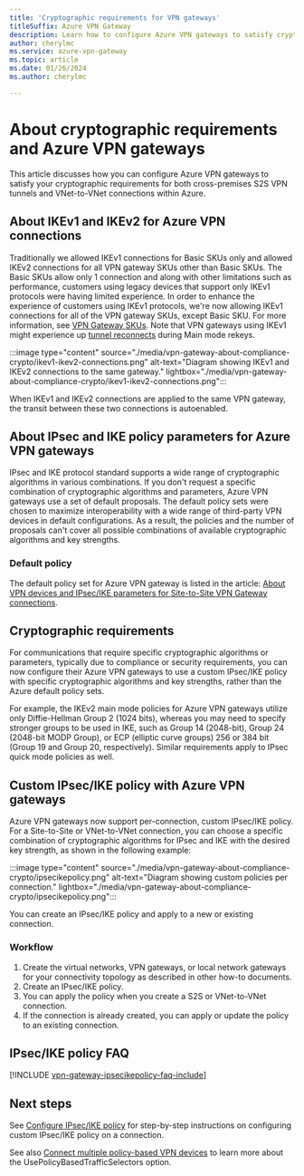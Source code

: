 ```yaml
---
title: 'Cryptographic requirements for VPN gateways'
titleSuffix: Azure VPN Gateway
description: Learn how to configure Azure VPN gateways to satisfy cryptographic requirements for both cross-premises S2S VPN tunnels, and Azure VNet-to-VNet connections.
author: cherylmc
ms.service: azure-vpn-gateway
ms.topic: article
ms.date: 01/26/2024
ms.author: cherylmc

---
```

# About cryptographic requirements and Azure VPN gateways

This article discusses how you can configure Azure VPN gateways to satisfy your cryptographic requirements for both cross-premises S2S VPN tunnels and VNet-to-VNet connections within Azure.

## About IKEv1 and IKEv2 for Azure VPN connections

Traditionally we allowed IKEv1 connections for Basic SKUs only and allowed IKEv2 connections for all VPN gateway SKUs other than Basic SKUs. The Basic SKUs allow only 1 connection and along with other limitations such as performance, customers using legacy devices that support only IKEv1 protocols were having limited experience. In order to enhance the experience of customers using IKEv1 protocols, we're now allowing IKEv1 connections for all of the VPN gateway SKUs, except Basic SKU. For more information, see [VPN Gateway SKUs](./vpn-gateway-about-vpn-gateway-settings.md#gwsku). Note that VPN gateways using IKEv1 might experience up [tunnel reconnects](./vpn-gateway-vpn-faq.md#why-is-my-ikev1-connection-frequently-reconnecting) during Main mode rekeys.

:::image type="content" source="./media/vpn-gateway-about-compliance-crypto/ikev1-ikev2-connections.png" alt-text="Diagram showing IKEv1 and IKEv2 connections to the same gateway." lightbox="./media/vpn-gateway-about-compliance-crypto/ikev1-ikev2-connections.png":::

When IKEv1 and IKEv2 connections are applied to the same VPN gateway, the transit between these two connections is autoenabled.

## About IPsec and IKE policy parameters for Azure VPN gateways

IPsec and IKE protocol standard supports a wide range of cryptographic algorithms in various combinations. If you don't request a specific combination of cryptographic algorithms and parameters, Azure VPN gateways use a set of default proposals. The default policy sets were chosen to maximize interoperability with a wide range of third-party VPN devices in default configurations. As a result, the policies and the number of proposals can't cover all possible combinations of available cryptographic algorithms and key strengths.

### Default policy

The default policy set for Azure VPN gateway is listed in the article: [About VPN devices and IPsec/IKE parameters for Site-to-Site VPN Gateway connections](vpn-gateway-about-vpn-devices.md).

## Cryptographic requirements

For communications that require specific cryptographic algorithms or parameters, typically due to compliance or security requirements, you can now configure their Azure VPN gateways to use a custom IPsec/IKE policy with specific cryptographic algorithms and key strengths, rather than the Azure default policy sets.

For example, the IKEv2 main mode policies for Azure VPN gateways utilize only Diffie-Hellman Group 2 (1024 bits), whereas you may need to specify stronger groups to be used in IKE, such as Group 14 (2048-bit), Group 24 (2048-bit MODP Group), or ECP (elliptic curve groups) 256 or 384 bit (Group 19 and Group 20, respectively). Similar requirements apply to IPsec quick mode policies as well.

## Custom IPsec/IKE policy with Azure VPN gateways

Azure VPN gateways now support per-connection, custom IPsec/IKE policy. For a Site-to-Site or VNet-to-VNet connection, you can choose a specific combination of cryptographic algorithms for IPsec and IKE with the desired key strength, as shown in the following example:

:::image type="content" source="./media/vpn-gateway-about-compliance-crypto/ipsecikepolicy.png" alt-text="Diagram showing custom policies per connection." lightbox="./media/vpn-gateway-about-compliance-crypto/ipsecikepolicy.png":::

You can create an IPsec/IKE policy and apply to a new or existing connection.

### Workflow

1. Create the virtual networks, VPN gateways, or local network gateways for your connectivity topology as described in other how-to documents.
2. Create an IPsec/IKE policy.
3. You can apply the policy when you create a S2S or VNet-to-VNet connection.
4. If the connection is already created, you can apply or update the policy to an existing connection.

## IPsec/IKE policy FAQ

[!INCLUDE [vpn-gateway-ipsecikepolicy-faq-include](../../includes/vpn-gateway-faq-ipsecikepolicy-include.md)]

## Next steps

See [Configure IPsec/IKE policy](vpn-gateway-ipsecikepolicy-rm-powershell.md) for step-by-step instructions on configuring custom IPsec/IKE policy on a connection.

See also [Connect multiple policy-based VPN devices](vpn-gateway-connect-multiple-policybased-rm-ps.md) to learn more about the UsePolicyBasedTrafficSelectors option.
